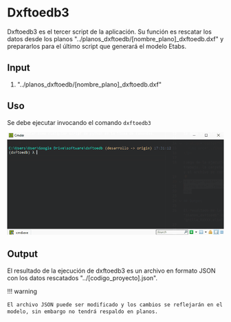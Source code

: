 # Dxftoedb3

Dxftoedb3 es el tercer script de la aplicación. Su función es rescatar los datos desde los planos "../planos_dxftoedb/[nombre_plano]\_dxftoedb.dxf" y prepararlos para el último script que generará el modelo Etabs.

## Input

1. "../planos_dxftoedb/[nombre_plano]\_dxftoedb.dxf"

## Uso

Se debe ejecutar invocando el comando <code>dxftoedb3</code>

<p align="center">
  <img src="../images/dxftoedb3.gif" style="max-width:100%;" alt="dxftoedb3">
</p>

## Output

El resultado de la ejecución de dxftoedb3 es un archivo en formato JSON con los datos rescatados "../[codigo_proyecto].json".

!!! warning

    El archivo JSON puede ser modificado y los cambios se reflejarán en el modelo, sin embargo no tendrá respaldo en planos.


